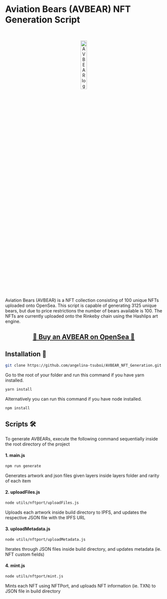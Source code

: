 # Aviation Bears (AVBEAR) NFT Generation Script

<br/>
<p align="center">
    <a href="https://rinkeby.etherscan.io/token/0x2ed40df8a93b0e3748fcccc1b5ad5b0c410febcb" target="_blank">
        <img width="20%" src="https://github.com/angelina-tsuboi/AVBEAR_Generation/blob/master/logo.png" alt="AVBEAR logo">
    </a>
</p>
<br/>

Aviation Bears (AVBEAR) is a NFT collection consisting of 100 unique NFTs uploaded onto OpenSea. This script is capable of generating 3125 unique bears, but due to price restrictions the number of bears available is 100. The NFTs are currently uploaded onto the Rinkeby chain using the Hashlips art engine. 

<h2 align="center"><a href="https://testnets.opensea.io/collection/aviation-bears" target="_blank">🐻 Buy an AVBEAR on OpenSea 🐻</a></h2>


## Installation 📁

```sh
git clone https://github.com/angelina-tsuboi/AVBEAR_NFT_Generation.git
```

Go to the root of your folder and run this command if you have yarn installed.

```sh
yarn install
```

Alternatively you can run this command if you have node installed.

```sh
npm install
```

## Scripts 🛠
To generate AVBEARs, execute the following command sequentially inside the root directory of the project
#### 1. **main.js**
```sh
npm run generate
```
Generates artwork and json files given layers inside layers folder and rarity of each item

#### 2. **uploadFiles.js**
```sh
node utils/nftport/uploadFiles.js
```
Uploads each artwork inside build directory to IPFS, and updates the respective JSON file with the IPFS URL

#### 3. **uploadMetadata.js**
```sh
node utils/nftport/uploadMetadata.js
```
Iterates through JSON files inside build directory, and updates metadata (ie. NFT custom fields)

#### 4. **mint.js**
```sh
node utils/nftport/mint.js
```
Mints each NFT using NFTPort, and uploads NFT information (ie. TXN) to JSON file in build directory
